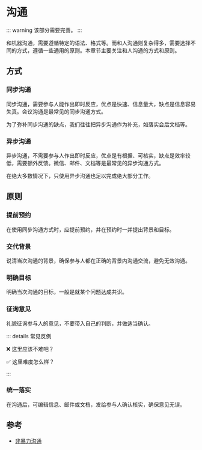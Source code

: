 # 沟通

::: warning
该部分需要完善。
:::

和机器沟通，需要遵循特定的语法、格式等。而和人沟通则复杂得多，需要选择不同的方式，遵循一些通用的原则。本章节主要关注和人沟通的方式和原则。

## 方式

### 同步沟通

同步沟通，需要参与人能作出即时反应，优点是快速、信息量大，缺点是信息容易失真。会议沟通是最常见的同步沟通方式。

为了弥补同步沟通的缺点，我们往往把异步沟通作为补充，如落实会后文档等。

### 异步沟通

异步沟通，不需要参与人作出即时反应，优点是有根据、可核实，缺点是效率较低，需要额外反馈。微信、邮件、文档等是最常见的异步沟通方式。

在绝大多数情况下，只使用异步沟通也足以完成绝大部分工作。

## 原则

### 提前预约

在使用同步沟通方式时，应提前预约，并在预约时一并提出背景和目标。

### 交代背景

说清当次沟通的背景，确保参与人都在正确的背景内沟通交流，避免无效沟通。

### 明确目标

明确当次沟通的目标，一般是就某个问题达成共识。

### 征询意见

礼貌征询参与人的意见，不要带入自己的判断，并做适当确认。

::: details 常见反例

❌ 这里应该不难吧？

✅ 这里难度怎么样？

:::

### 统一落实

在沟通后，可编辑信息、邮件或文档，发给参与人确认核实，确保意见无误。

## 参考

- [非暴力沟通](https://book.douban.com/subject/3533221/)
